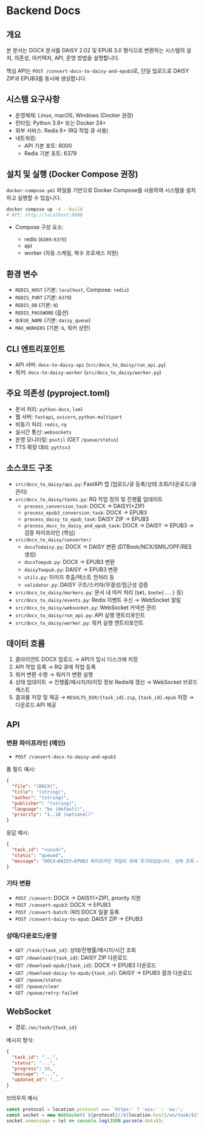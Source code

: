 # Backend Docs

## 개요

본 문서는 DOCX 문서를 DAISY 2.02 및 EPUB 3.0 형식으로 변환하는 시스템의 설치, 의존성, 아키텍처, API, 운영 방법을 설명합니다.

핵심 API는 `POST /convert-docx-to-daisy-and-epub3`로, 단일 업로드로 DAISY ZIP과 EPUB3를 동시에 생성합니다.

## 시스템 요구사항

- 운영체제: Linux, macOS, Windows (Docker 권장)
- 런타임: Python 3.9+ 또는 Docker 24+
- 외부 서비스: Redis 6+ (RQ 작업 큐 사용)
- 네트워킹:
  - API 기본 포트: 8000
  - Redis 기본 포트: 6379

## 설치 및 실행 (Docker Compose 권장)

`docker-compose.yml` 파일을 기반으로 Docker Compose를 사용하여 시스템을 설치하고 실행할 수 있습니다.

```bash
docker compose up -d --build
# API: http://localhost:8000
```

- Compose 구성 요소:

  - redis (`6389:6379`)
  - api
  - worker (자동 스케일, 복수 프로세스 지원)

## 환경 변수

- `REDIS_HOST` (기본: `localhost`, Compose: `redis`)
- `REDIS_PORT` (기본: `6379`)
- `REDIS_DB` (기본: `0`)
- `REDIS_PASSWORD` (옵션)
- `QUEUE_NAME` (기본: `daisy_queue`)
- `MAX_WORKERS` (기본: `6`, 워커 상한)

## CLI 엔트리포인트

- API 서버: `docx-to-daisy-api` (`src/docx_to_daisy/run_api.py`)
- 워커: `docx-to-daisy-worker` (`src/docx_to_daisy/worker.py`)

## 주요 의존성 (pyproject.toml)

- 문서 처리: `python-docx`, `lxml`
- 웹 서버: `fastapi`, `uvicorn`, `python-multipart`
- 비동기 처리: `redis`, `rq`
- 실시간 통신: `websockets`
- 운영 모니터링: `psutil` (GET `/queue/status`)
- TTS 확장 대비: `pyttsx3`

## 소스코드 구조

- `src/docx_to_daisy/api.py`: FastAPI 앱 (업로드/큐 등록/상태 조회/다운로드/큐 관리)
- `src/docx_to_daisy/tasks.py`: RQ 작업 정의 및 진행률 업데이트
  - `process_conversion_task`: DOCX → DAISY(+ZIP)
  - `process_epub3_conversion_task`: DOCX → EPUB3
  - `process_daisy_to_epub_task`: DAISY ZIP → EPUB3
  - `process_docx_to_daisy_and_epub_task`: DOCX → DAISY → EPUB3 → 검증 파이프라인 (핵심)
- `src/docx_to_daisy/converter/`
  - `docxTodaisy.py`: DOCX → DAISY 변환 (DTBook/NCX/SMIL/OPF/RES 생성)
  - `docxToepub.py`: DOCX → EPUB3 변환
  - `daisyToepub.py`: DAISY → EPUB3 변환
  - `utils.py`: 이미지 추출/텍스트 전처리 등
  - `validator.py`: DAISY 구조/스키마/무결성/접근성 검증
- `src/docx_to_daisy/markers.py`: 문서 내 마커 처리 (`$#1`, `$note{...}` 등)
- `src/docx_to_daisy/events.py`: Redis 이벤트 수신 → WebSocket 알림
- `src/docx_to_daisy/websocket.py`: WebSocket 커넥션 관리
- `src/docx_to_daisy/run_api.py`: API 실행 엔트리포인트
- `src/docx_to_daisy/worker.py`: 워커 실행 엔트리포인트

## 데이터 흐름

1. 클라이언트 DOCX 업로드 → API가 임시 디스크에 저장
2. API 작업 등록 → RQ 큐에 작업 등록
3. 워커 변환 수행 → 워커가 변환 실행
4. 상태 업데이트 → 진행률/메시지/타이밍 정보 Redis에 갱신 → WebSocket 브로드캐스트
5. 결과물 저장 및 제공 → `RESULTS_DIR/{task_id}.zip`, `{task_id}.epub` 저장 → 다운로드 API 제공

## API

### 변환 파이프라인 (메인)

- `POST /convert-docx-to-daisy-and-epub3`

폼 필드 예시:

```json
{
  "file": "(DOCX)",
  "title": "(string)",
  "author": "(string)",
  "publisher": "(string)",
  "language": "ko (default)",
  "priority": "1..10 (optional)"
}
```

응답 예시:

```json
{
  "task_id": "<uuid>",
  "status": "queued",
  "message": "DOCX→DAISY→EPUB3 파이프라인 작업이 큐에 추가되었습니다. 상태 조회 API를 사용하여 작업 상태를 확인하세요."
}
```

### 기타 변환

- `POST /convert`: DOCX → DAISY(+ZIP), priority 지원
- `POST /convert-epub3`: DOCX → EPUB3
- `POST /convert-batch`: 여러 DOCX 일괄 등록
- `POST /convert-daisy-to-epub`: DAISY ZIP → EPUB3

### 상태/다운로드/운영

- `GET /task/{task_id}`: 상태/진행률/메시지/시간 조회
- `GET /download/{task_id}`: DAISY ZIP 다운로드
- `GET /download-epub/{task_id}`: DOCX → EPUB3 다운로드
- `GET /download-daisy-to-epub/{task_id}`: DAISY → EPUB3 결과 다운로드
- `GET /queue/status`
- `GET /queue/clear`
- `GET /queue/retry-failed`

## WebSocket

- 경로: `/ws/task/{task_id}`

메시지 형식:

```json
{
  "task_id": "...",
  "status": "...",
  "progress": 50,
  "message": "...",
  "updated_at": "..."
}
```

브라우저 예시:

```javascript
const protocol = location.protocol === 'https:' ? 'wss:' : 'ws:';
const socket = new WebSocket(`${protocol}//${location.host}/ws/task/${taskId}`);
socket.onmessage = (e) => console.log(JSON.parse(e.data));
```
